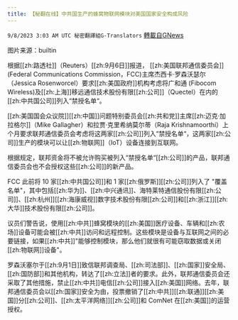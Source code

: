 ```yaml
---
title: 【秘翻在线】中共国生产的蜂窝物联网模块对美国国家安全构成风险
---
```

`9/8/2023 3:03 AM UTC 秘密翻譯組G-Translators` [轉載自GNews](https://gnews.org/articles/1660928)

图片来源：builtin

根据[[zh:路透社]]（Reuters）[[zh:9月6日]]报道， [[zh:美国联邦通信委员会]] (Federal Communications Commission，FCC)主席杰西卡·罗森沃瑟尔（Jessica Rosenworcel）要求[[zh:美国政府]]机构考虑将广和通 (Fibocom Wireless)及[[zh:上海]]移远通信技术股份有限[[zh:公司]]（Quectel）在内的[[zh:中共国公司]]列入“禁授名单“。

[[zh:美国国会众议院]][[zh:中国]]问题特别委员会[[zh:共和党]]主席[[zh:迈克·加拉格尔]]（Mike Gallagher）和拉贾·克里希纳莫尔蒂（Raja Krishnamoorthi）上个月要求联邦通信委员会考虑将这两家[[zh:公司]]列入“禁授名单“，这两家[[zh:公司]]生产的模块可以让[[zh:物联网]]（IoT）设备连接到互联网。

根据规定，联邦资金将不被允许购买被列入“禁授名单“[[zh:公司]]的产品，联邦通信委员会也不会授权这些[[zh:公司]]的新产品。

FCC 此前将 10 家[[zh:中共国公司]]和 1 家[[zh:俄罗斯]][[zh:公司]]列入了 "覆盖名单"，其中包括[[zh:华为]]、[[zh:中兴通讯]]、海特莱特通信股份有限[[zh:公司]]、[[zh:杭州]][[zh:海康威视]]数字技术股份有限[[zh:公司]]和[[zh:浙江]][[zh:大华]]技术股份有限[[zh:公司]]。

议员们警告说，使用[[zh:中共]]蜂窝模块的[[zh:美国]]医疗设备、车辆和[[zh:农场]]设备可能会被[[zh:中共]]访问和远程控制。这些模块是设备与互联网之间的必要链接，如果[[zh:中共]]"能够控制模块，那么他们就很有可能窃取数据或关闭[[zh:物联网]]设备"。

罗森沃塞尔于[[zh:9月1日]]致信联邦调查局、[[zh:司法部]]、[[zh:国家]]安全局、[[zh:国防部]]和其他机构，转达了[[zh:立法]]者的要求。此外，联邦通信委员会还采取了其他措施，禁止[[zh:中共]]电信[[zh:公司]]接入[[zh:美国]]网络。去年，联邦通信委员会以[[zh:国家]]安全为由，投票撤销了[[zh:中共]][[zh:联通]][[zh:美国]]分[[zh:公司]]、[[zh:太平洋网络]][[zh:公司]]和 ComNet 在[[zh:美国]]的运营授权。
